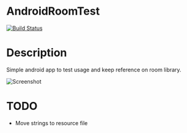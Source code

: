 AndroidRoomTest
===============
[![Build Status](https://travis-ci.com/Redbu11dev/AndroidRoomTest.svg?branch=master)](https://travis-ci.com/Redbu11dev/AndroidRoomTest)


# Description
Simple android app to test usage and keep reference on room library.

![Screenshot](/../master/Screenshot_20200911-222759_AndroidRoomTest.png?raw=true "Screenshot")




# TODO
- Move strings to resource file
